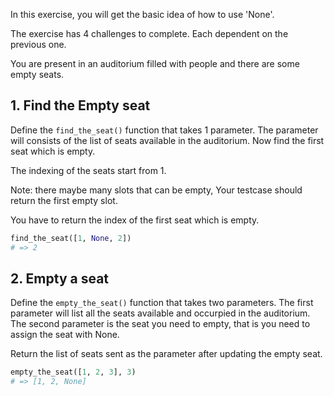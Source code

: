 In this exercise, you will get the basic idea of how to use 'None'.

The exercise has 4 challenges to complete. Each dependent on the previous one.

You are present in an auditorium filled with people and there are some empty seats.

## 1. Find the Empty seat

Define the `find_the_seat()` function that takes 1 parameter. The parameter will consists of the list of seats available in the auditorium. Now find the first seat which is empty.

The indexing of the seats start from 1.

Note: there maybe many slots that can be empty, Your testcase should return the first empty slot.

You have to return the index of the first seat which is empty.

```python
find_the_seat([1, None, 2])
# => 2
```

## 2. Empty a seat

Define the `empty_the_seat()` function that takes two parameters. The first parameter will list all the seats available and occurpied in the auditorium. The second parameter is the seat you need to empty, that is you need to assign the seat with None.

Return the list of seats sent as the parameter after updating the empty seat.

```python
empty_the_seat([1, 2, 3], 3)
# => [1, 2, None]
```
